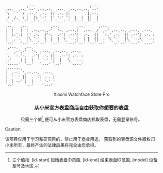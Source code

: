 ```
          ,--.                         ,--.
,--.  ,--.`--' ,--,--. ,---. ,--,--,--.`--'
 \  `'  / ,--.' ,-.  || .-. ||        |,--.
 /  /.  \ |  |\ '-'  |' '-' '|  |  |  ||  |
'--'  '--'`--' `--`--' `---' `--`--`--'`--'
,--.   ,--.          ,--.        ,--.      ,---.
|  |   |  | ,--,--.,-'  '-. ,---.|  ,---. /  .-' ,--,--. ,---. ,---.
|  |.'.|  |' ,-.  |'-.  .-'| .--'|  .-.  ||  `-,' ,-.  || .--'| .-. :
|   ,'.   |\ '-'  |  |  |  \ `--.|  | |  ||  .-'\ '-'  |\ `--.\   --.
'--'   '--' `--`--'  `--'   `---'`--' `--'`--'   `--`--' `---' `----'
 ,---.   ,--.
'   .-',-'  '-. ,---. ,--.--. ,---.
`.  `-.'-.  .-'| .-. ||  .--'| .-. :
.-'    | |  |  ' '-' '|  |   \   --.
`-----'  `--'   `---' `--'    `----'
,------.
|  .--. ',--.--. ,---.
|  '--' ||  .--'| .-. |
|  | --' |  |   ' '-' '
`--'     `--'    `---'
```
<div align="center">

Xiaomi Watchface Store Pro

### 从小米官方表盘商店自由获取你想要的表盘

只需三个值[^1],便可从小米官方表盘商店抓取表盘，无需登录账号。
[^1]: 三个值指: [id-start] 起始表盘ID范围, [id-end] 结束表盘ID范围, [model] 设备型号及地区.

</div>

> [!CAUTION]
> 该项目仅用于学习和研究目的，禁止用于商业用途。
> 获取到的表盘源文件版权归小米所有，最终产生的法律后果将完全由您承担。
